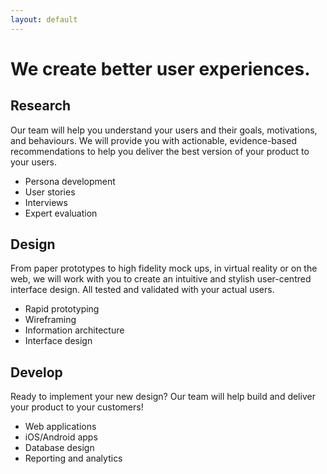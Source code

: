 ```yaml
---
layout: default
---
```

<div class="jumbotron">
  <div class="jumbo-header">
    <h1 class="text-center">We create better user experiences.</h1>
  </div>
</div>
<div class="container">
  <div class="row">
    <div class="col-xs-12 col-lg-4">
      <h2 class="text-center"><span class="brand-color"><i class="fa fa-flask" aria-hidden="true"></i></span> Research</h2>
      <p>
        Our team will help you understand your users and their goals, motivations, and behaviours. We will provide you with actionable,
        evidence-based recommendations to help you deliver the best version of your product to your users.
      </p>
      <ul>
        <li>Persona development</li>
        <li>User stories</li>
        <li>Interviews</li>
        <li>Expert evaluation</li>
      </ul>
    </div>
    <div class="col-xs-12 col-lg-4">
      <h2 class="text-center"><span class="brand-color"><i class="fa fa-pencil-square-o" aria-hidden="true"></i></span> Design</h2>
      <p>
        From paper prototypes to high fidelity mock ups, in virtual reality or on the web, we will work with you to create an intuitive
        and stylish user-centred interface design. All tested and validated with your actual users.
      </p>
      <ul>
        <li>Rapid prototyping</li>
        <li>Wireframing</li>
        <li>Information architecture</li>
        <li>Interface design</li>
      </ul>
    </div>
    <div class="col-xs-12 col-lg-4">
      <h2 class="text-center"><span class="brand-color"><i class="fa fa-code" aria-hidden="true"></i></span> Develop</h2>
      <p>
        Ready to implement your new design? Our team will help build and deliver your product to your customers!
      </p>
      <ul>
        <li>Web applications</li>
        <li>iOS/Android apps</li>
        <li>Database design</li>
        <li>Reporting and analytics</li>
      </ul>
    </div>
  </div>
</div>
